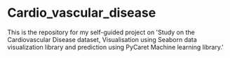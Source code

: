 # Cardio_vascular_disease
This is the repository for my self-guided project on 'Study on the Cardiovascular Disease dataset, Visualisation using Seaborn data visualization library and prediction using PyCaret Machine learning library.'
